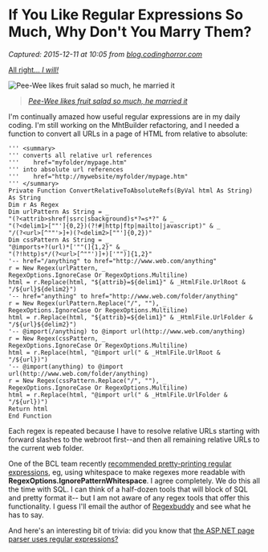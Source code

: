 # If You Like Regular Expressions So Much, Why Don't You Marry Them?

_Captured: 2015-12-11 at 10:05 from [blog.codinghorror.com](http://blog.codinghorror.com/if-you-like-regular-expressions-so-much-why-dont-you-marry-them/)_

[All right... _I will!_](http://www.x-entertainment.com/messages/509.html)

![Pee-Wee likes fruit salad so much, he married it](http://blog.codinghorror.com/content/images/uploads/2005/03/6a0120a85dcdae970b0168ea1266b4970c-800wi.jpg)

> _[Pee-Wee likes fruit salad so much, he married it](http://www.youtube.com/watch?v=Bs81piYG2G8)_

I'm continually amazed how useful regular expressions are in my daily coding. I'm still working on the MhtBuilder refactoring, and I needed a function to convert all URLs in a page of HTML from relative to absolute:
    
    
    ''' <summary>
    ''' converts all relative url references
    '''    href="myfolder/mypage.htm"
    ''' into absolute url references
    '''    href="http://mywebsite/myfolder/mypage.htm"
    ''' </summary>
    Private Function ConvertRelativeToAbsoluteRefs(ByVal html As String) As String
    Dim r As Regex
    Dim urlPattern As String = _
    "(?<attrib>shref|ssrc|sbackground)s*?=s*?" & _
    "(?<delim1>[""']{0,2})(?!#|http|ftp|mailto|javascript)" & _
    "/(?<url>[^""'>]+)(?<delim2>[""']{0,2})"
    Dim cssPattern As String = _
    "@imports+?(url)*['""(]{1,2}" & _
    "(?!http)s*/(?<url>[^""')]+)['"")]{1,2}"
    '-- href="/anything" to href="http://www.web.com/anything"
    r = New Regex(urlPattern, _
    RegexOptions.IgnoreCase Or RegexOptions.Multiline)
    html = r.Replace(html, "${attrib}=${delim1}" & _HtmlFile.UrlRoot & "/${url}${delim2}")
    '-- href="anything" to href="http://www.web.com/folder/anything"
    r = New Regex(urlPattern.Replace("/", ""), _
    RegexOptions.IgnoreCase Or RegexOptions.Multiline)
    html = r.Replace(html, "${attrib}=${delim1}" & _HtmlFile.UrlFolder & "/${url}${delim2}")
    '-- @import(/anything) to @import url(http://www.web.com/anything)
    r = New Regex(cssPattern, _
    RegexOptions.IgnoreCase Or RegexOptions.Multiline)
    html = r.Replace(html, "@import url(" & _HtmlFile.UrlRoot & "/${url})")
    '-- @import(anything) to @import url(http://www.web.com/folder/anything)
    r = New Regex(cssPattern.Replace("/", ""), _
    RegexOptions.IgnoreCase Or RegexOptions.Multiline)
    html = r.Replace(html, "@import url(" & _HtmlFile.UrlFolder & "/${url})")
    Return html
    End Function
    

Each regex is repeated because I have to resolve relative URLs starting with forward slashes to the webroot first--and then all remaining relative URLs to the current web folder.

One of the BCL team recently [recommended pretty-printing regular expressions](http://blogs.msdn.com/bclteam/archive/2005/03/15/396450.aspx), eg, using whitespace to make regexes more readable with **RegexOptions.IgnorePatternWhitespace**. I agree completely. We do this all the time with SQL. I can think of a half-dozen tools that will block of SQL and pretty format it-- but I am not aware of any regex tools that offer this functionality. I guess I'll email the author of [Regexbuddy](http://www.regexbuddy.com/cgi-bin/affref.pl?aff=jatwood) and see what he has to say.

And here's an interesting bit of trivia: did you know that [the ASP.NET page parser uses regular expressions?](http://weblogs.asp.net/cazzu/archive/2005/01/10/RegexParsing.aspx)
